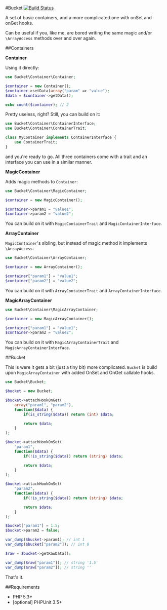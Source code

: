 #Bucket [![Build Status](https://travis-ci.org/yrizos/bucket.png?branch=master)](https://travis-ci.org/yrizos/bucket)

A set of basic containers, and a more complicated one with onSet and onGet hooks.

Can be useful if you, like me, are bored writing the same magic and/or `\ArrayAccess` methods over and over again.

##Containers

**Container**

Using it directly:

```php
use Bucket\Container\Container;

$container = new Container();
$container->setData(array("param" => "value");
$data = $container->getData();

echo count($container); // 2
```

Pretty useless, right? Still, you can build on it:

```php
use Bucket\Container\ContainerInterface;
use Bucket\Container\ContainerTrait;

class MyContainer implements ContainerInterface {
    use ContainerTrait;
}
```

and you're ready to go. All three containers come with a trait and an interface you can use in a similar manner.

**MagicContainer**

Adds magic methods to `Container`:

```php
use Bucket\Container\MagicContainer;

$container = new MagicContainer();

$container->param1 = "value1";
$container->param2 = "value2";
```

You can build on it with `MagicContainerTrait` and `MagicContainerInterface`.

**ArrayContainer**

`MagicContainer`'s sibling, but instead of magic method it implements `\ArrayAccess`:

```php
use Bucket\Container\ArrayContainer;

$container = new ArrayContainer();

$container["param1"] = "value1";
$container["param2"] = "value2";
```

You can build on it with `ArrayContainerTrait` and `ArrayContainerInterface`.

**MagicArrayContainer**

```php
use Bucket\Container\MagicArrayContainer;

$container = new MagicArrayContainer();

$container["param1"] = "value1";
$container->param2 = "value2";
```

You can build on it with `MagicArrayContainerTrait` and `MagicArrayContainerInterface`.

##Bucket

This is were it gets a bit (just a tiny bit) more complicated. `Bucket` is build upon `MagicArrayContainer` with added OnSet and OnGet callable hooks.

```php
use Bucket\Bucket;

$bucket = new Bucket;

$bucket->attachHookOnGet(
    array("param1", "param2"),
    function($data) {
        if(is_string($data)) return (int) $data;

        return $data;
    }
);

$bucket->attachHookOnSet(
    "param1",
    function($data) {
        if(!is_string($data)) return (string) $data;

        return $data;
    }
);

$bucket->attachHookOnSet(
    "param2",
    function($data) {
        if(!is_string($data)) return (string) $data;

        return $data;
    }
);

$bucket["param1"] = 1.5;
$bucket->param2 = false;

var_dump($bucket->param1); // int 1
var_dump($bucket["param2"]); // int 0

$raw = $bucket->getRawData();

var_dump($raw["param1"]); // string '1.5'
var_dump($raw["param2"]); // string ''
```

That's it.

##Requirements
- PHP 5.3+
- [optional] PHPUnit 3.5+
